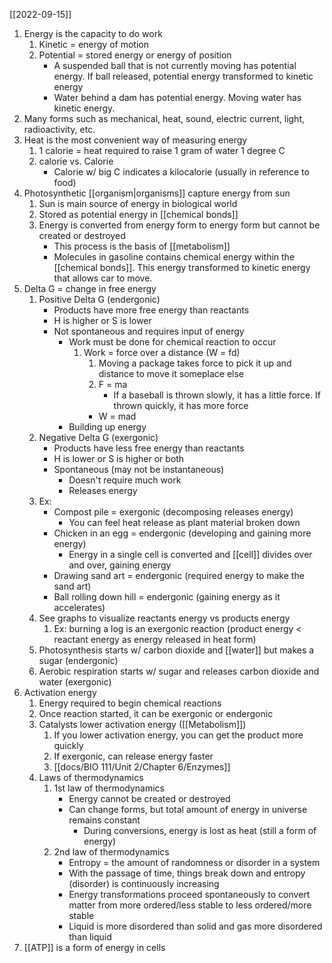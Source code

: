 [[2022-09-15]]

1. Energy is the capacity to do work
	1. Kinetic = energy of motion
	2. Potential = stored energy or energy of position
		- A suspended ball that is not currently moving has potential energy. If ball released, potential energy transformed to kinetic energy
		- Water behind a dam has potential energy. Moving water has kinetic energy.
2. Many forms such as mechanical, heat, sound, electric current, light, radioactivity, etc.
3. Heat is the most convenient way of measuring energy
	1. 1 calorie = heat required to raise 1 gram of water 1 degree C
	2. calorie vs. Calorie
		- Calorie w/ big C indicates a kilocalorie (usually in reference to food)
4. Photosynthetic [[organism|organisms]] capture energy from sun
	1. Sun is main source of energy in biological world
	2. Stored as potential energy in [[chemical bonds]]
	3. Energy is converted from energy form to energy form but cannot be created or destroyed
		- This process is the basis of [[metabolism]]
		- Molecules in gasoline contains chemical energy within the [[chemical bonds]]. This energy transformed to kinetic energy that allows car to move.
5. Delta G = change in free energy
	1. Positive Delta G (endergonic)
		- Products have more free energy than reactants 
		- H is higher or S is lower
		- Not spontaneous and requires input of energy
			- Work must be done for chemical reaction to occur
				1. Work = force over a distance (W = fd)
					1. Moving a package takes force to pick it up and distance to move it someplace else
					2. F = ma
						- If a baseball is thrown slowly, it has a little force. If thrown quickly, it has more force
					- W = mad
			- Building up energy
	2. Negative Delta G (exergonic)
		- Products have less free energy than reactants
		- H is lower or S is higher or both
		- Spontaneous (may not be instantaneous)
			- Doesn't require much work
			- Releases energy
	3. Ex: 
		- Compost pile = exergonic (decomposing releases energy)
			- You can feel heat release as plant material broken down
		- Chicken in an egg = endergonic (developing and gaining more energy)
			- Energy in a single cell is converted and [[cell]] divides over and over, gaining energy
		- Drawing sand art = endergonic (required energy to make the sand art)
		- Ball rolling down hill = endergonic (gaining energy as it accelerates)
	4. See graphs to visualize reactants energy vs products energy
		1. Ex: burning a log is an exergonic reaction (product energy < reactant energy as energy released in heat form)
	5. Photosynthesis starts w/ carbon dioxide and [[water]] but makes a sugar (endergonic)
	6. Aerobic respiration starts w/ sugar and releases carbon dioxide and water (exergonic)
6. Activation energy
	1. Energy required to begin chemical reactions
	2. Once reaction started, it can be exergonic or endergonic
	3. Catalysts lower activation energy ([[Metabolism]])
		1. If you lower activation energy, you can get the product more quickly
		2. If exergonic, can release energy faster
		3. [[docs/BIO 111/Unit 2/Chapter 6/Enzymes]]
	7. Laws of thermodynamics
		1. 1st law of thermodynamics
			- Energy cannot be created or destroyed
			- Can change forms, but total amount of energy in universe remains constant
				- During conversions, energy is lost as heat (still a form of energy)
		2. 2nd law of thermodynamics
			- Entropy = the amount of randomness or disorder in a system
			- With the passage of time, things break down and entropy (disorder) is continuously increasing
			- Energy transformations proceed spontaneously to convert matter from more ordered/less stable to less ordered/more stable
			- Liquid is more disordered than solid and gas more disordered than liquid
7. [[ATP]] is a form of energy in cells